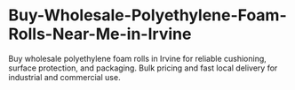 # Buy-Wholesale-Polyethylene-Foam-Rolls-Near-Me-in-Irvine
Buy wholesale polyethylene foam rolls in Irvine for reliable cushioning, surface protection, and packaging. Bulk pricing and fast local delivery for industrial and commercial use.
